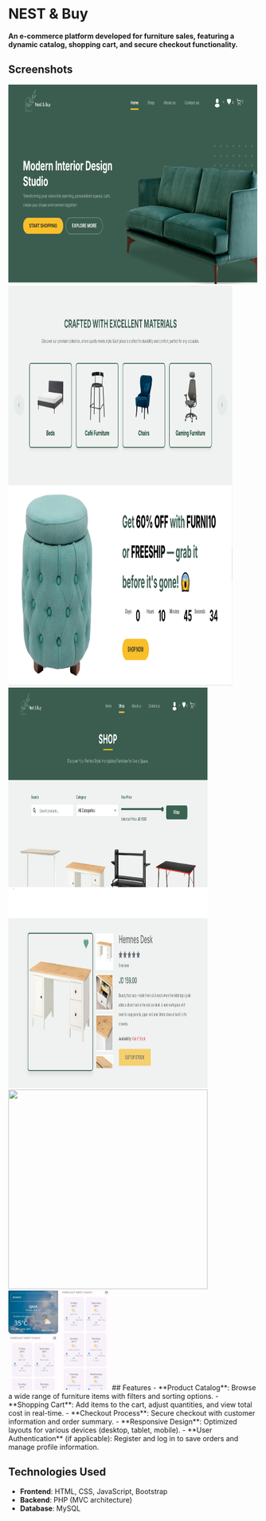 # NEST & Buy

**An e-commerce platform developed for furniture sales, featuring a dynamic catalog, shopping cart, and secure checkout functionality.**





## Screenshots
<div>
<img src="https://github.com/shahedaltrakiah/Ecommerce-website/blob/main/public/images/home-img.PNG" width="500" height="400" >
<img src="https://github.com/shahedaltrakiah/Ecommerce-website/blob/main/public/images/home-img2.PNG" width="450" height="400" >
<img src="https://github.com/shahedaltrakiah/Ecommerce-website/blob/main/public/images/home-img3.PNG" width="450" height="400" >
</div>
<div>
<img src="https://github.com/shahedaltrakiah/Ecommerce-website/blob/main/public/images/shop-img.PNG" width="400" height="400" >
<img src="https://github.com/shahedaltrakiah/Ecommerce-website/blob/main/public/images/shop-img2.PNG" width="400" height="400" >
<img src="https://github.com/shahedaltrakiah/Ecommerce-website/blob/main/public/images/shop-img4.PNG" width="400" height="400" >
</div>


<img src="https://github.com/Mousa-alaaldeen/Weathar-APP/blob/main/assets/images/screen4.jpg" width="100" height="200" >
<img src="https://github.com/Mousa-alaaldeen/Weathar-APP/blob/main/assets/images/screen5.jpg" width="100" height="200" >

</div>
## Features
- **Product Catalog**: Browse a wide range of furniture items with filters and sorting options.
- **Shopping Cart**: Add items to the cart, adjust quantities, and view total cost in real-time.
- **Checkout Process**: Secure checkout with customer information and order summary.
- **Responsive Design**: Optimized layouts for various devices (desktop, tablet, mobile).
- **User Authentication** (if applicable): Register and log in to save orders and manage profile information.

## Technologies Used
- **Frontend**: HTML, CSS, JavaScript, Bootstrap
- **Backend**: PHP (MVC architecture)
- **Database**: MySQL
